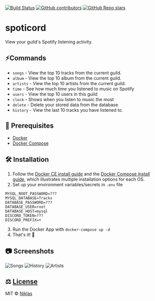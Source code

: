 [![Build Status](https://github.com/biospheere/spoticord/workflows/Build/badge.svg?branch=master)](https://github.com/biospheere/spoticord/actions)
[![GitHub contributors](https://img.shields.io/github/contributors/biospheere/spoticord.svg)](https://github.com/Biospheere/spoticord/graphs/contributors/)
[![GitHub Repo stars](https://img.shields.io/github/stars/Biospheere/spoticord?style=social)](https://github.com/Biospheere/spoticord/stargazers)

# spoticord

View your guild's Spotify listening activity.

## ⚡Commands

- `songs` - View the top 10 tracks from the current guild.
- `album` - View the top 10 album from the current guild.
- `artists` - View the top 10 artists from the current guild.
- `time` - See how much time you listened to music on Spotify
- `users` - View the top 10 users in this guild
- `clock` - Shows when you listen to music the most
- `delete` - Delete your stored data from the database
- `history` - View the last 10 tracks you have listened to.

## 🔰 Prerequisites

- [Docker](https://docs.docker.com/get-docker/)
- [Docker Compose](https://docs.docker.com/compose/install/)

## 🛠 Installation

1. Follow the [Docker CE install guide](https://docs.docker.com/install/) and the [Docker Compose install guide](https://docs.docker.com/compose/install/), which illustrates multiple installation options for each OS.
2. Set up your environment variables/secrets in `.env` file

```
MYSQL_ROOT_PASSWORD=???
MYSQL_DATABASE=Tracks
DATABASE_PASSWORD=???
DATABASE_USER=root
DATABASE_HOST=mysql
DISCORD_TOKEN=???
DISCORD_PREFIX=+
```

3. Run the Docker App with `docker-compose up -d`
4. That's it! 🎉

## 📷 Screenshots

![Songs](https://i.imgur.com/zS72bjy.png)
![History](https://i.imgur.com/6PDekHm.png)
![Artists](https://i.imgur.com/nuJ0MM8.png)


## ⚖ [License](LICENSE)

MIT © [Niklas](https://github.com/Biospheere/)
